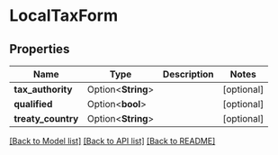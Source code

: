 # LocalTaxForm

## Properties

Name | Type | Description | Notes
------------ | ------------- | ------------- | -------------
**tax_authority** | Option<**String**> |  | [optional]
**qualified** | Option<**bool**> |  | [optional]
**treaty_country** | Option<**String**> |  | [optional]

[[Back to Model list]](../README.md#documentation-for-models) [[Back to API list]](../README.md#documentation-for-api-endpoints) [[Back to README]](../README.md)


